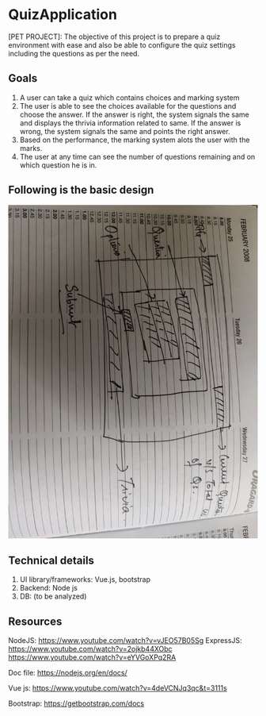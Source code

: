 # QuizApplication
[PET PROJECT]:  The objective of this project is to prepare a quiz environment with ease and also be able to configure the quiz settings including the questions as per the need.

## Goals
1. A user can take a quiz which contains choices and marking system
2. The user is able to see the choices available for the questions and choose the answer. If the answer is right, the system signals the same and displays the thrivia information related to same. If the answer is wrong, the system signals the same and points the right answer.
3. Based on the performance, the marking system alots the user with the marks.
4. The user at any time can see the number of questions remaining and on which question he is in. 

## Following is the basic design

![Image of basic design](https://github.com/akshayramesh/QuizApplication/blob/master/IMG_20200221_231228.jpg)


## Technical details
1. UI library/frameworks: Vue.js, bootstrap
2. Backend: Node js
3. DB: (to be analyzed)

## Resources
NodeJS: https://www.youtube.com/watch?v=vJEO57B05Sg
ExpressJS: https://www.youtube.com/watch?v=2ojkb44XObc
https://www.youtube.com/watch?v=eYVGoXPq2RA


Doc file: https://nodejs.org/en/docs/

Vue js: https://www.youtube.com/watch?v=4deVCNJq3qc&t=3111s 

Bootstrap: https://getbootstrap.com/docs


  
  

